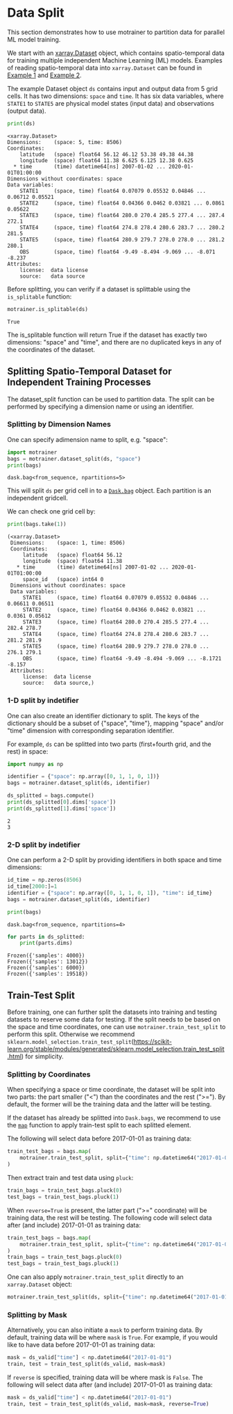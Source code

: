 # Data Split

This section demonstrates how to use motrainer to partition data for parallel ML model training.

We start with an [xarray.Dataset](https://docs.xarray.dev/en/stable/generated/xarray.Dataset.html) object, which contains spatio-temporal data for training multiple independent Machine Learning (ML) models. Examples of reading spatio-temporal data into `xarray.Dataset` can be found in [Example 1](https://vegewaterdynamics.github.io/motrainer/notebooks/example_read_from_one_df/) and [Example 2](https://vegewaterdynamics.github.io/motrainer/notebooks/example_read_from_multiple_df/).

The example Dataset object `ds` contains input and output data from 5 grid cells. It has two dimensions: `space` and `time`. It has six data variables, where `STATE1` to `STATE5` are physical model states (input data) and observations (output data).

```python
print(ds)
```

```output
<xarray.Dataset>
Dimensions:    (space: 5, time: 8506)
Coordinates:
    latitude   (space) float64 56.12 46.12 53.38 49.38 44.38
    longitude  (space) float64 11.38 6.625 6.125 12.38 0.625
  * time       (time) datetime64[ns] 2007-01-02 ... 2020-01-01T01:00:00
Dimensions without coordinates: space
Data variables:
    STATE1     (space, time) float64 0.07079 0.05532 0.04846 ... 0.06712 0.05521
    STATE2     (space, time) float64 0.04366 0.0462 0.03821 ... 0.0861 0.05622
    STATE3     (space, time) float64 280.0 270.4 285.5 277.4 ... 287.4 272.1
    STATE4     (space, time) float64 274.8 278.4 280.6 283.7 ... 280.2 281.5
    STATE5     (space, time) float64 280.9 279.7 278.0 278.0 ... 281.2 280.1
    OBS        (space, time) float64 -9.49 -8.494 -9.069 ... -8.071 -8.237
Attributes:
    license:  data license
    source:   data source
```

Before splitting, you can verify if a dataset is splittable using the `is_splitable` function:

```python
motrainer.is_splitable(ds)
```

```output
True
```

The is_splitable function will return True if the dataset has exactly two dimensions: "space" and "time", and there are no duplicated keys in any of the coordinates of the dataset.

## Splitting Spatio-Temporal Dataset for Independent Training Processes

The dataset_split function can be used to partition data. The split can be performed by specifying a dimension name or using an identifier.

### Splitting by Dimension Names

One can specify adimension name to split, e.g. "space":

```python
import motrainer
bags = motrainer.dataset_split(ds, "space")
print(bags)
```
```output
dask.bag<from_sequence, npartitions=5>
```

This will split `ds` per grid cell in to a [`Dask.bag`](https://docs.dask.org/en/stable/bag.html) object. Each partition is an independent gridcell. 

We can check one grid cell by:

```python
print(bags.take(1))
```
```output
(<xarray.Dataset>
 Dimensions:    (space: 1, time: 8506)
 Coordinates:
     latitude   (space) float64 56.12
     longitude  (space) float64 11.38
   * time       (time) datetime64[ns] 2007-01-02 ... 2020-01-01T01:00:00
     space_id   (space) int64 0
 Dimensions without coordinates: space
 Data variables:
     STATE1     (space, time) float64 0.07079 0.05532 0.04846 ... 0.06611 0.06511
     STATE2     (space, time) float64 0.04366 0.0462 0.03821 ... 0.0361 0.05612
     STATE3     (space, time) float64 280.0 270.4 285.5 277.4 ... 282.4 278.7
     STATE4     (space, time) float64 274.8 278.4 280.6 283.7 ... 281.2 281.9
     STATE5     (space, time) float64 280.9 279.7 278.0 278.0 ... 276.1 279.1
     OBS        (space, time) float64 -9.49 -8.494 -9.069 ... -8.1721 -8.157
 Attributes:
     license:  data license
     source:   data source,)
```

### 1-D split by indetifier

One can also create an identifier dictionary to split. The keys of the dictionary should be a subset of {"space", "time"}, mapping "space" and/or "time" dimension with corresponding separation identifier.

For example, `ds` can be splitted into two parts (first+fourth grid, and the rest) in space:

```python
import numpy as np

identifier = {"space": np.array([0, 1, 1, 0, 1])}
bags = motrainer.dataset_split(ds, identifier)

ds_splitted = bags.compute()
print(ds_splitted[0].dims['space'])
print(ds_splitted[1].dims['space'])
```

```output
2
3
```

### 2-D split by indetifier

One can perform a 2-D split by providing identifiers in both space and time dimensions:

```python
id_time = np.zeros(8506)
id_time[2000:]=1
identifier = {"space": np.array([0, 1, 1, 0, 1]), "time": id_time}
bags = motrainer.dataset_split(ds, identifier)

print(bags)
```
```output
dask.bag<from_sequence, npartitions=4>
```

```python
for parts in ds_splitted:
    print(parts.dims)
```
```output
Frozen({'samples': 4000})
Frozen({'samples': 13012})
Frozen({'samples': 6000})
Frozen({'samples': 19518})
```

## Train-Test Split

Before training, one can further split the datasets into training and testing datasets to reserve some data for testing. If the split needs to be based on the space and time coordinates, one can use `motrainer.train_test_split` to perform this split. Otherwise we recommend `sklearn.model_selection.train_test_split`(https://scikit-learn.org/stable/modules/generated/sklearn.model_selection.train_test_split.html) for simplicity.

### Splitting by Coordinates

When specifying a space or time coordinate, the dataset will be split into two parts: the part smaller ("<") than the coordinates and the rest (">="). By default, the former will be the training data and the latter will be testing.

If the dataset has already be splitted into `Dask.bags`, we recommend to use the [`map`](https://docs.dask.org/en/stable/generated/dask.bag.map.html#dask.bag.map) function to apply train-test split to each splitted element.

The following will select data before 2017-01-01 as training data:

```python
train_test_bags = bags.map(
    motrainer.train_test_split, split={"time": np.datetime64("2017-01-01")}
)
```

Then extract train and test data using `pluck`:

```python
train_bags = train_test_bags.pluck(0)
test_bags = train_test_bags.pluck(1)
```

When `reverse=True` is present, the latter part (">=" coordinate) will be training data, the rest will be testing. The following code will select data after (and include) 2017-01-01 as training data:

```python
train_test_bags = bags.map(
    motrainer.train_test_split, split={"time": np.datetime64("2017-01-01"), reverse=True}
)
train_bags = train_test_bags.pluck(0)
test_bags = train_test_bags.pluck(1)
```


One can also apply `motrainer.train_test_split` directly to an `xarray.Dataset` object:
```python
motrainer.train_test_split(ds, split={"time": np.datetime64("2017-01-01")})
```

### Splitting by Mask

Alternatively, you can also initiate a `mask` to perform training data. By default, training data will be where `mask` is `True`. For example, if you would like to have data before 2017-01-01 as training data:

```python
mask = ds_valid["time"] < np.datetime64("2017-01-01")
train, test = train_test_split(ds_valid, mask=mask)
```

If `reverse` is specified, training data will be where mask is `False`. The following will select data after (and include) 2017-01-01 as training data:

```python
mask = ds_valid["time"] < np.datetime64("2017-01-01")
train, test = train_test_split(ds_valid, mask=mask, reverse=True)
```

